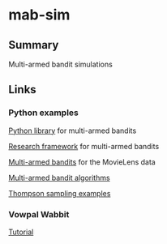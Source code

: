 # mab-sim

## Summary

Multi-armed bandit simulations

## Links

### Python examples

[Python library][1000] for multi-armed bandits

[1000]: https://github.com/bgalbraith/bandits

[Research framework][1010] for multi-armed bandits

[1010]: https://github.com/SMPyBandits/SMPyBandits

[Multi-armed bandits][1020] for the MovieLens data

[1020]: https://github.com/jldbc/bandits

[Multi-armed bandit algorithms][1030]

[1030]: https://github.com/alison-carrera/mabalgs

[Thompson sampling examples][1040]

[1040]: https://github.com/iosband/ts_tutorial

### Vowpal Wabbit

[Tutorial][1040]

[1040]: https://vowpalwabbit.org/docs/vowpal_wabbit/python/latest/tutorials/python_first_steps.html



